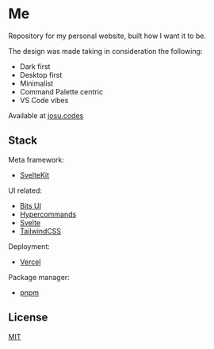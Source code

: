 # Me

Repository for my personal website, built how I want it to be.

The design was made taking in consideration the following:

- Dark first
- Desktop first
- Minimalist
- Command Palette centric
- VS Code vibes

Available at [josu.codes][website]


## Stack

Meta framework:

- [SvelteKit][svelte-kit]

UI related:

- [Bits UI][bits-ui]
- [Hypercommands][svelte-hypercommands]
- [Svelte][svelte]
- [TailwindCSS][tailwindcss]

Deployment:

- [Vercel][vercel]

Package manager:

- [pnpm][pnpm]


## License

[MIT](./LICENSE)


[website]: https://josu.codes
[bits-ui]: https://github.com/huntabyte/bits-ui
[pnpm]: https://pnpm.io
[svelte]: https://svelte.dev/
[svelte-hypercommands]: https://github.com/josu-dev/svelte-hypercommands
[svelte-kit]: https://svelte.dev/
[tailwindcss]: https://tailwindcss.com
[vercel]: https://vercel.com

